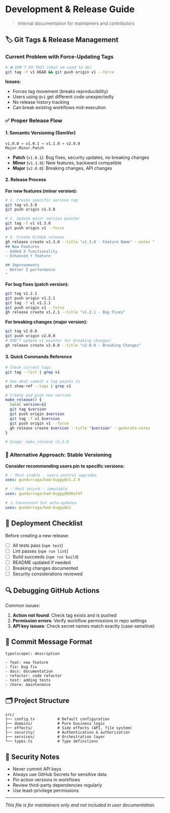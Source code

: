 # Development & Release Guide

> Internal documentation for maintainers and contributors

## 🏷️ Git Tags & Release Management

### Current Problem with Force-Updating Tags
```bash
# ❌ DON'T DO THIS (what we used to do)
git tag -f v1 HEAD && git push origin v1 --force
```

**Issues:**
- Forces tag movement (breaks reproducibility)
- Users using `@v1` get different code unexpectedly  
- No release history tracking
- Can break existing workflows mid-execution

### ✅ Proper Release Flow

#### 1. Semantic Versioning (SemVer)
```
v1.0.0 → v1.0.1 → v1.1.0 → v2.0.0
Major.Minor.Patch
```

- **Patch** (`v1.0.1`): Bug fixes, security updates, no breaking changes
- **Minor** (`v1.1.0`): New features, backward compatible
- **Major** (`v2.0.0`): Breaking changes, API changes

#### 2. Release Process

**For new features (minor version):**
```bash
# 1. Create specific version tag
git tag v1.3.0
git push origin v1.3.0

# 2. Update major version pointer  
git tag -f v1 v1.3.0
git push origin v1 --force

# 3. Create GitHub release
gh release create v1.3.0 --title "v1.3.0 - Feature Name" --notes "
## New Features
- Added X functionality
- Enhanced Y feature

## Improvements  
- Better Z performance
"
```

**For bug fixes (patch version):**
```bash
git tag v1.2.1
git push origin v1.2.1
git tag -f v1 v1.2.1  
git push origin v1 --force
gh release create v1.2.1 --title "v1.2.1 - Bug Fixes"
```

**For breaking changes (major version):**
```bash
git tag v2.0.0
git push origin v2.0.0
# DON'T update v1 pointer for breaking changes!
gh release create v2.0.0 --title "v2.0.0 - Breaking Changes"
```

#### 3. Quick Commands Reference

```bash
# Check current tags
git tag --list | grep v1

# See what commit a tag points to  
git show-ref --tags | grep v1

# Create and push new version
make_release() {
  local version=$1
  git tag $version
  git push origin $version
  git tag -f v1 $version
  git push origin v1 --force
  gh release create $version --title "$version" --generate-notes
}

# Usage: make_release v1.3.0
```

### 🎯 Alternative Approach: Stable Versioning

**Consider recommending users pin to specific versions:**

```yaml
# ✅ Most stable - users control upgrades
uses: gundurraga/bad-buggy@v1.2.0

# ✅ Most secure - immutable  
uses: gundurraga/bad-buggy@690a74f

# ⚠️ Convenient but auto-updates
uses: gundurraga/bad-buggy@v1
```

## 🚀 Deployment Checklist

Before creating a new release:

- [ ] All tests pass (`npm test`)
- [ ] Lint passes (`npm run lint`) 
- [ ] Build succeeds (`npm run build`)
- [ ] README updated if needed
- [ ] Breaking changes documented
- [ ] Security considerations reviewed

## 🔍 Debugging GitHub Actions

Common issues:

1. **Action not found**: Check tag exists and is pushed
2. **Permission errors**: Verify workflow permissions in repo settings
3. **API key issues**: Check secret names match exactly (case-sensitive)

## 📝 Commit Message Format

```
type(scope): description

- feat: new feature
- fix: bug fix  
- docs: documentation
- refactor: code refactor
- test: adding tests
- chore: maintenance
```

## 🗂️ Project Structure

```
src/
├── config.ts          # Default configuration
├── domains/           # Pure business logic
├── effects/           # Side effects (API, file system)
├── security/          # Authentication & authorization  
├── services/          # Orchestration layer
└── types.ts           # Type definitions
```

## 🔐 Security Notes

- Never commit API keys
- Always use GitHub Secrets for sensitive data
- Pin action versions in workflows
- Review third-party dependencies regularly
- Use least-privilege permissions

---

*This file is for maintainers only and not included in user documentation.*